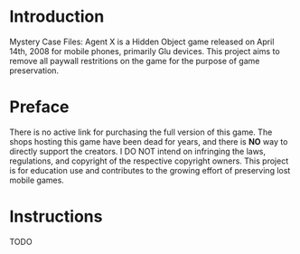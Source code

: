 # Introduction
Mystery Case Files: Agent X is a Hidden Object game released on April 14th, 2008 for mobile phones, primarily Glu devices. This project aims to remove all paywall restritions on the game for the purpose of game preservation.

# Preface
There is no active link for purchasing the full version of this game. The shops hosting this game have been dead for years, and there is **NO** way to directly support the creators. I DO NOT intend on infringing the laws, regulations, and copyright of the respective copyright owners. This project is for education use and contributes to the growing effort of preserving lost mobile games.

# Instructions
TODO
